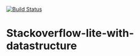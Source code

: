 [![Build Status](https://travis-ci.com/Eubule/Stackoverflow-lite-with-datastructure.svg?branch=master)](https://travis-ci.com/Eubule/Stackoverflow-lite-with-datastructure)

# Stackoverflow-lite-with-datastructure